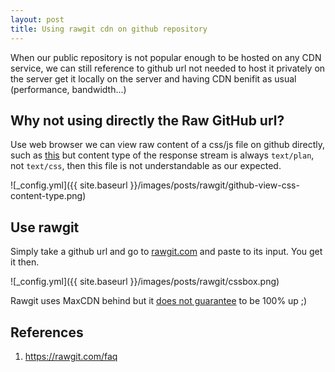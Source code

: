 ```yaml
---
layout: post
title: Using rawgit cdn on github repository
---
```


When our public repository is not popular enough to be hosted on any CDN service,
we can still reference to github url not needed to host it privately on the server get it locally
on the server and having CDN benifit as usual (performance, bandwidth...)

## Why not using directly the Raw GitHub url?

Use web browser we can view raw content of a css/js file on github directly, such as [this][1] but
content type of the response stream is always `text/plan`, not `text/css`, then this file is not understandable
as our expected.

![_config.yml]({{ site.baseurl }}/images/posts/rawgit/github-view-css-content-type.png)

## Use rawgit

Simply take a github url and go to [rawgit.com][3] and paste to its input. You get it then.

![_config.yml]({{ site.baseurl }}/images/posts/rawgit/cssbox.png)

Rawgit uses MaxCDN behind but it [does not guarantee][4] to be 100% up ;)

## References
1. https://rawgit.com/faq

[1]: https://raw.githubusercontent.com/netvietdev/cssbox/dict/v1.0/cssbox.min.css
[2]: https://rawgit.com/faq
[3]: http://rawgit.com
[4]: https://rawgit.com/faq#no-uptime-guarantee